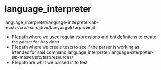 # language_interpreter
language_interpreter/language-interpreter-lab-master/src/main/jjtree/LanguageInterpreter.jjt 
- Filepath where we used regular expressions and bnf defintions to create the parser for Ada
docs
- Filepath where we create tests to see if the parser is working as intended for said command
language_interpreter/language-interpreter-lab-master/src/test/resources/ 
- Filepath are what we passed in to test

